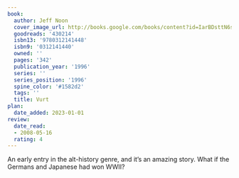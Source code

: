 ```yaml
---
book:
  author: Jeff Noon
  cover_image_url: http://books.google.com/books/content?id=IarBDsttN6sC&printsec=frontcover&img=1&zoom=1&edge=curl&source=gbs_api
  goodreads: '430214'
  isbn13: '9780312141448'
  isbn9: '0312141440'
  owned: ''
  pages: '342'
  publication_year: '1996'
  series: ''
  series_position: '1996'
  spine_color: '#1582d2'
  tags: ''
  title: Vurt
plan:
  date_added: 2023-01-01
review:
  date_read:
  - 2008-05-16
  rating: 4
---
```

An early entry in the alt-history genre, and it’s an amazing story. What if the Germans and Japanese had won WWII?


